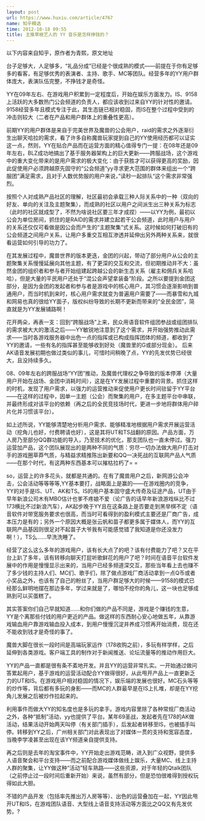 ```yaml
---
layout: post
url: https://www.huxiu.com/article/4767
name: 知乎精选
time: 2012-10-18 09:55
title: 主推草根艺人的 YY 音乐是怎样挣钱的？
---
```

以下内容来自知乎，原作者为青熙，原文地址

台子足够大，人足够多，“礼品分成”已经是个很成熟的模式——前提在于你有足够多的看客，有足够优秀的表演者、主持、歌手、MC等团队。经营多年的YY用户群体庞大，表演队伍完整，不挣钱才是奇怪。

YY在09年左右、在游戏用户积累到一定程度后，开始在娱乐方面发力。IS、9158上活跃的大多数热门公会频道的负责人，都应该收到过来自YY的针对性的邀请。9158经营多年且模式专注于此，其生态链已相对稳固，而IS在整个过程中受到的冲击则较大（二者在产品和用户群体上的重叠性更高）。

前期YY的用户群体是来自于完美世界及魔兽的公会用户，raid的需求之外逐渐衍生出聊天哈拉的需求，看了许多自称魔兽玩家提到自己的YY使用经历都可以证实这一点，然则，YY在贴合产品而在运营方面的精心值得专门一提：在08年还是09年左右，BLZ成功地搞出了基于服务器架构上的巨大更新——跨服战场，这个游戏中的重大变化带来的是用户需求的极大变化：由于获胜才可以获得更高的奖励，因此促使用户必须跨越原先固守的“公会频道”yy寻求更大范围的群体来组出一个“跨服团”满足需求，且对于人数优势服的用户来说，”读秒一起排队“这个需求非常强烈。

按照个人对成熟产品社区的理解，社区最初会承载三种人际关系中的一种（双向的好友、单向的关注及主题聚集），而成熟的社区以用户之间派生出三种关系为标志（此时的社区就成型了，不然为啥说社区要三年才成捏）——以YY为例，最初以公会为单位房间，抓住的是RAID的需求并建立起若干公会频道，此时用户与用户的关系还仅仅可看做是因公会而产生的“主题聚集”式关系。这时候如何打破旧有的公会频道之间用户关系，让用户多重交互相互渗透并延伸出另外两种关系来，就很看运营如何引导的功力了。

在其发展过程中，魔兽世界的版本更迭，金团的兴起，带动了部分用户从公会的主题聚集关系慢慢延展向其他主题，有了更深的交互和交流，但初期推动并不大：虽然金团的组织者和参与者开始组建起跨越公会的新生态关系（雇主和佣兵关系哈哈），但是大量的平民用户还处于“混公会声望拿装备”阶段。之所以要提到金团这部分，是因为金团的发起者和参与者是游戏中的核心用户，其习惯会逐渐影响到普通用户，而当时机到来时，核心用户需求就变为普遍用户需要了——而暴雪和九城和网易也真的很给YY面子，版权纠纷导致的长期不更新而带来的“全民金团”，简直就是为YY发展铺路啊！

花开两朵，再表一支：回到“跨服战场”上来，民众用语音软件组团参战或组团排队的需求被大大的激活之后——YY敏锐地注意到了这个需求，并开始强势推动此需求——当时各游戏服务器中出色一点的指挥或已构成指挥团体的频道，都收到了YY的邀请，一些有名的指挥甚至能够收到好处（魔兽里的G或部分现金）。 后来AK语音发展初期也做过类似的事儿，可惜时间稍晚了点，YY的先发优势已经很大，且没持续多久。

08、09年左右的跨服战场“YY团”推动，及魔兽代理权之争导致的版本停滞（大量用户开始在战场、金团中消耗时间），这是在YY发展过程中重要的背景。抓住这样的时机，发现了用户需求，以强力的运营推动来促使用户更长时间驻留于YY平台——在这样的过程中，因单一主题（公会）而聚集的用户，在多主题平台中串联，并最终形成对该平台的依赖（再之后的全民竞技场时代，更进一步地将群体用户碎片化并习惯该平台）。

如上述所说，YY能够清楚地分析用户需求、能够精准地根据用户需求开展运营活动（挖角儿也好，付费聘请也好），这是其将UT和TS战翻的原因。产品方面，万人房乃至部分QQ群功能的导入，乃至技术的优化，那支团队也一直未停过。强力运营加产品，这个团队展现出的是两种不同的气质：穷尽一切办法做大用户打击对手的游戏圈草莽气质，与精益求精推陈出新要和QQ一决死战的互联网产品人气质——在那个时代，有这两种东西基本可以摧枯拉朽了= =

so，运营上的许多花头，就都是共通的。在有了魔兽用户之后，新网游公会冲击，公会活动等等等等,YY基本要打，战略面上是赢的——在游戏圈内的竞争，YY的对手是IS、UT、AK和TS。IS的用户基本固守盛大传奇及征途产品，UT由于早年新浪公司木有MBO估计也爹不疼娘不爱（论广告的话早年新浪游戏纵比不过173横比不过新浪汽车），AK起步晚于YY且在这条路上是否要走到黑举棋不定（语音软件对带宽服务要求也很高，而当时可看得到的盈利模式主要还是厂商广告，成本压力是有的；另外一个原因大概是张云帆和苗子都更多属于媒体人，而YY的互联网产品基因则很足对不起苗子大爷我有可能感觉错了我知道是你还没发力啊！），TS么……早洗洗睡了。

经营了这么这么多年的游戏用户，该有长大点了的吧？该有付费能力了吧？又在平台上趴了多年，该有转移向聊天打屁听歌鲜花的用户了吧？时间在语音平台软件发展中的作用是慢慢显示出来的，当用户已经多频道深交互，那些当年看上去也赚不了多少钱的主持人们、MC们、歌手们，除了做点游戏厂商活动拿到一点Q币或者小奖品之外，也该有了自己的粉丝了，当用户群足够大的时候——9158的模式已经那么鲜明地摆在那边多年，学过来就是了，哪怕不挖你的角儿，这一块也足够成熟到可以买蛋糕了。

其实答案你们自己早就知道……和你们做的产品不同是，游戏是个赚钱的生意，YY是个离那些付钱的用户更近的产品。做这样的东西耐心安心地做五年，从靠游戏输血用户靠游戏输血投入成本，到用户慢慢沉淀并养成习惯再开始消费，现在还不能收到钱才是奇怪的事了。

魔兽大脚在很长一段时间是高端玩家运作（178收购之前），多玩有样学样，之后延伸到各类游戏。客户端工具的制作对于新闻推送、论坛流量等的推动作用巨大。

YY的产品一直都是很有条不紊地开发。并且YY的运营非常扎实。一开始通过做问答累起用户，基于游戏的运营活动配合YY做得很好，从此甩开产品上一直更新乏力的UT和IS。在游戏用户相对稳固的情况下，娱乐端的发展也很好。MC石头等等的炒作等，背后都有多玩的身影——而MC的人群最早是在IS上扎堆，却是在YY挖角儿发展之后被炒作拉起来的。

利用事件而做大YY的知名度也是多玩的拿手。游戏内容里除了各种常规厂商活动之外，各种“抵制”活动，yy也提供了平台。某年69圣战，发起者先在178的AK做活动，结果活动开始两天叫停（有关部门插手），后发起者转移至IS，也被插手叫停。转移到YY之后，广州相关部门对此表现出了对媒体一贯的支持和宽容态度，当晚李学凌甚至出现在该YY频道亲自提供支持。

再之后则是去年的淘宝事件中，YY开始走出游戏范畴，进入到广众视野，提供多人语音聚会和平台支持——而之前配合游戏媒体做线上娱乐，大量MC、线上主持人群的聚集，让YY做这种“活动”轻车熟路——这些资源，对于年轻的Qtalk团队（之前停止过一段时间后重新开始）来说，虽然有部分，但是恐怕很难得到授权玩得如此大胆。

不错的产品开发（包括率先推出万人房等等）、出色的运营叠加在一起，YY因此甩开UT和IS，在游戏团队语音、大型线上语音支持活动等方面比之QQ又有先发优势。?

